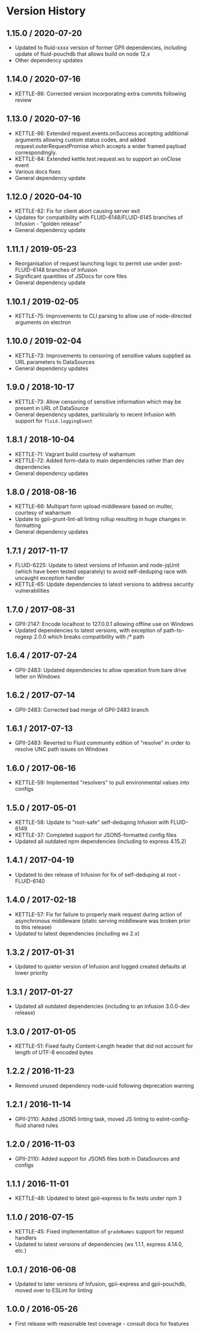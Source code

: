 # Version History

## 1.15.0 / 2020-07-20

* Updated to fluid-xxxx version of former GPII dependencies, including update of fluid-pouchdb that allows build on node 12.x
* Other dependency updates

## 1.14.0 / 2020-07-16

* KETTLE-86: Corrected version incorporating extra commits following review

## 1.13.0 / 2020-07-16

* KETTLE-86: Extended request.events.onSuccess accepting additional arguments allowing custom status codes, and added
  request.outerRequestPromise which accepts a wider framed payload correspondingly.
* KETTLE-84: Extended kettle.test.request.ws to support an onClose event
* Various docs fixes
* General dependency update

## 1.12.0 / 2020-04-10

* KETTLE-82: Fix for client abort causing server exit
* Updates for compatibility with FLUID-6148/FLUID-6145 branches of Infusion - "golden release"
* General dependency update

## 1.11.1 / 2019-05-23

* Reorganisation of request launching logic to permit use under post-FLUID-6148 branches of Infusion
* Significant quantities of JSDocs for core files
* General dependency update

## 1.10.1 / 2019-02-05

* KETTLE-75: Improvements to CLI parsing to allow use of node-directed arguments on electron

## 1.10.0 / 2019-02-04

* KETTLE-73: Improvements to censoring of sensitive values supplied as URL parameters to DataSources
* General dependency updates

## 1.9.0 / 2018-10-17

* KETTLE-73: Allow censoring of sensitive information which may be present in URL of DataSource
* General dependency updates, particularly to recent Infusion with support for `fluid.loggingEvent`

## 1.8.1 / 2018-10-04

* KETTLE-71: Vagrant build courtesy of waharnum
* KETTLE-72: Added form-data to main dependencies rather than dev dependencies
* General dependency updates

## 1.8.0 / 2018-08-16

* KETTLE-66: Multipart form upload middleware based on multer, courtesy of waharnum
* Update to gpii-grunt-lint-all linting rollup resulting in huge changes in formatting
* General dependency updates

## 1.7.1 / 2017-11-17

* FLUID-6225: Update to latest versions of Infusion and node-jqUnit (which have been tested separately)
  to avoid self-deduping race with uncaught exception handler
* KETTLE-65: Update dependencies to latest versions to address security vulnerabilities

## 1.7.0 / 2017-08-31

* GPII-2147: Encode localhost to 127.0.0.1 allowing offline use on Windows
* Updated dependencies to latest versions, with exception of path-to-regexp 2.0.0 which breaks compatibility
  with /* path

## 1.6.4 / 2017-07-24

* GPII-2483: Updated dependencies to allow operation from bare drive letter on Windows

## 1.6.2 / 2017-07-14

* GPII-2483: Corrected bad merge of GPII-2483 branch

## 1.6.1 / 2017-07-13

* GPII-2483: Reverted to Fluid community edition of "resolve" in order to resolve UNC path issues on Windows

## 1.6.0 / 2017-06-16

* KETTLE-59: Implemented "resolvers" to pull environmental values into configs

## 1.5.0 / 2017-05-01

* KETTLE-58: Update to "root-safe" self-deduping Infusion with FLUID-6149
* KETTLE-37: Completed support for JSON5-formatted config files
* Updated all outdated npm dependencies (including to express 4.15.2)

## 1.4.1 / 2017-04-19

* Updated to dev release of Infusion for fix of self-deduping at root - FLUID-6140

## 1.4.0 / 2017-02-18

* KETTLE-57: Fix for failure to properly mark request during action of asynchronous middleware (static serving
  middleware was broken prior to this release)
* Updated to latest dependencies (including ws 2.x)

## 1.3.2 / 2017-01-31

* Updated to quieter version of Infusion and logged created defaults at lower priority

## 1.3.1 / 2017-01-27

* Updated all outdated dependencies (including to an infusion 3.0.0-dev release)

## 1.3.0 / 2017-01-05

* KETTLE-51: Fixed faulty Content-Length header that did not account for length of UTF-8 encoded bytes

## 1.2.2 / 2016-11-23

* Removed unused dependency node-uuid following deprecation warning

## 1.2.1 / 2016-11-14

* GPII-2110: Added JSON5 linting task, moved JS linting to eslint-config-fluid shared rules

## 1.2.0 / 2016-11-03

* GPII-2110: Added support for JSON5 files both in DataSources and configs

## 1.1.1 / 2016-11-01

* KETTLE-48: Updated to latest gpii-express to fix tests under npm 3

## 1.1.0 / 2016-07-15

* KETTLE-45: Fixed implementation of `gradeNames` support for request handlers
* Updated to latest versions of dependencies (ws 1.1.1, express 4.14.0, etc.)

## 1.0.1 / 2016-06-08

* Updated to later versions of Infusion, gpii-express and gpii-pouchdb, moved over to ESLint for linting

## 1.0.0 / 2016-05-26

* First release with reasonable test coverage - consult docs for features
